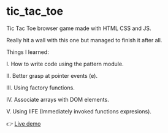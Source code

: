 # tic_tac_toe

Tic Tac Toe browser game made with HTML CSS and JS.

Really hit a wall with this one but managed to finish it after all.

Things I learned: 

I. How to write code using the pattern module.

II. Better grasp at pointer events (e).

III. Using factory functions.

IV. Associate arrays with DOM elements.

V. Using IIFE (Immediately invoked functions expresions).

👉 <a href="https://llaaur.github.io/tic_tac_toe/"> Live demo
